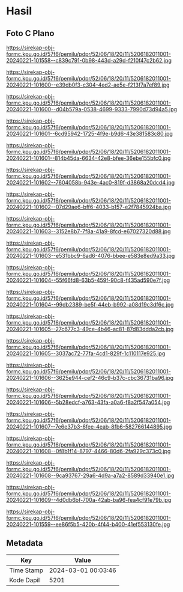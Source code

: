 # Hasil

## Foto C Plano

https://sirekap-obj-formc.kpu.go.id/57f6/pemilu/pdpr/52/06/18/20/11/5206182011001-20240221-101558--c839c791-0b98-443d-a29d-f210f47c2b62.jpg

https://sirekap-obj-formc.kpu.go.id/57f6/pemilu/pdpr/52/06/18/20/11/5206182011001-20240221-101600--e39db0f3-c304-4ed2-ae5e-f213f7a7ef89.jpg

https://sirekap-obj-formc.kpu.go.id/57f6/pemilu/pdpr/52/06/18/20/11/5206182011001-20240221-101600--d04b579a-0538-4699-9333-7990d73d94a5.jpg

https://sirekap-obj-formc.kpu.go.id/57f6/pemilu/pdpr/52/06/18/20/11/5206182011001-20240221-101601--6cd95942-1725-4f9e-b9d6-43e381583c80.jpg

https://sirekap-obj-formc.kpu.go.id/57f6/pemilu/pdpr/52/06/18/20/11/5206182011001-20240221-101601--814b45da-6634-42e8-bfee-36ebe155bfc0.jpg

https://sirekap-obj-formc.kpu.go.id/57f6/pemilu/pdpr/52/06/18/20/11/5206182011001-20240221-101602--7604058b-943e-4ac0-819f-d3868a20dcd4.jpg

https://sirekap-obj-formc.kpu.go.id/57f6/pemilu/pdpr/52/06/18/20/11/5206182011001-20240221-101602--07d29ae6-bff6-4033-b157-e2f7845924ba.jpg

https://sirekap-obj-formc.kpu.go.id/57f6/pemilu/pdpr/52/06/18/20/11/5206182011001-20240221-101603--3152e8b7-7f8a-41a9-8fcd-e67027320d88.jpg

https://sirekap-obj-formc.kpu.go.id/57f6/pemilu/pdpr/52/06/18/20/11/5206182011001-20240221-101603--e531bbc9-6ad6-4076-bbee-e583e8ed9a33.jpg

https://sirekap-obj-formc.kpu.go.id/57f6/pemilu/pdpr/52/06/18/20/11/5206182011001-20240221-101604--55f66fd8-63b5-459f-90c8-f435ad590e7f.jpg

https://sirekap-obj-formc.kpu.go.id/57f6/pemilu/pdpr/52/06/18/20/11/5206182011001-20240221-101604--99db2389-be5f-44eb-b992-a08d19c3df6c.jpg

https://sirekap-obj-formc.kpu.go.id/57f6/pemilu/pdpr/52/06/18/20/11/5206182011001-20240221-101605--27c677c3-49ce-4b46-ac81-87d83ddda2cb.jpg

https://sirekap-obj-formc.kpu.go.id/57f6/pemilu/pdpr/52/06/18/20/11/5206182011001-20240221-101605--3037ac72-77fa-4cd1-829f-1c110117e925.jpg

https://sirekap-obj-formc.kpu.go.id/57f6/pemilu/pdpr/52/06/18/20/11/5206182011001-20240221-101606--3625e944-cef2-46c9-b37c-cbc36731ba96.jpg

https://sirekap-obj-formc.kpu.go.id/57f6/pemilu/pdpr/52/06/18/20/11/5206182011001-20240221-101606--5b28edcf-a763-43fa-a0a6-f8a2f547a054.jpg

https://sirekap-obj-formc.kpu.go.id/57f6/pemilu/pdpr/52/06/18/20/11/5206182011001-20240221-101607--7e6e37b3-6fee-4eab-8fb6-582766144895.jpg

https://sirekap-obj-formc.kpu.go.id/57f6/pemilu/pdpr/52/06/18/20/11/5206182011001-20240221-101608--0f8b1f14-8797-4466-80d6-2fa929c373c0.jpg

https://sirekap-obj-formc.kpu.go.id/57f6/pemilu/pdpr/52/06/18/20/11/5206182011001-20240221-101608--9ca93767-29a6-4d9a-a7a2-8589d33940e1.jpg

https://sirekap-obj-formc.kpu.go.id/57f6/pemilu/pdpr/52/06/18/20/11/5206182011001-20240221-101609--4d0db6bf-700a-42ab-ba96-fea4cf91e79b.jpg

https://sirekap-obj-formc.kpu.go.id/57f6/pemilu/pdpr/52/06/18/20/11/5206182011001-20240221-101559--ee86f5b5-420b-4f44-b400-41ef553130fe.jpg


## Metadata

| Key        | Value               |
| ---------- | ------------------- |
| Time Stamp | 2024-03-01 00:03:46 |
| Kode Dapil | 5201                |



